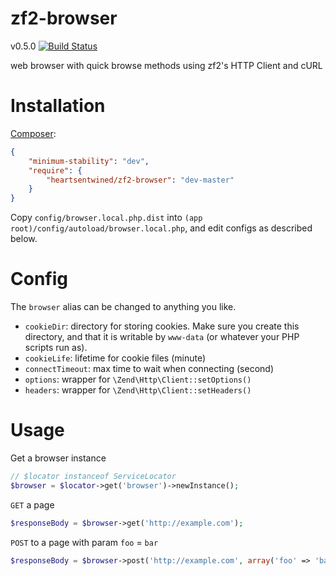 # zf2-browser

v0.5.0 [![Build Status](https://secure.travis-ci.org/heartsentwined/zf2-browser.png)](http://travis-ci.org/heartsentwined/zf2-browser)

web browser with quick browse methods using zf2's HTTP Client and cURL

# Installation

[Composer](http://getcomposer.org/):

```json
{
    "minimum-stability": "dev",
    "require": {
        "heartsentwined/zf2-browser": "dev-master"
    }
}
```

Copy `config/browser.local.php.dist` into `(app root)/config/autoload/browser.local.php`, and edit configs as described below.

# Config

The `browser` alias can be changed to anything you like.

- `cookieDir`: directory for storing cookies. Make sure you create this directory, and that it is writable by `www-data` (or whatever your PHP scripts run as).
- `cookieLife`: lifetime for cookie files (minute)
- `connectTimeout`: max time to wait when connecting (second)
- `options`: wrapper for `\Zend\Http\Client::setOptions()`
- `headers`: wrapper for `\Zend\Http\Client::setHeaders()`

# Usage

Get a browser instance

```php
// $locator instanceof ServiceLocator
$browser = $locator->get('browser')->newInstance();
```

`GET` a page

```php
$responseBody = $browser->get('http://example.com');
```

`POST` to a page with param `foo` = `bar`

```php
$responseBody = $browser->post('http://example.com', array('foo' => 'bar'));
```
